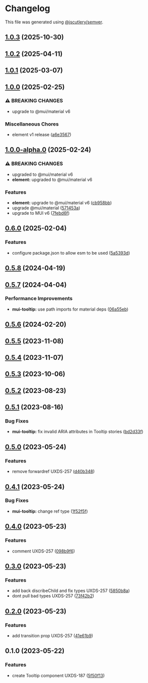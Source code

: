# Changelog

This file was generated using [@jscutlery/semver](https://github.com/jscutlery/semver).

## [1.0.3](https://github.com/Availity/element/compare/@availity/mui-tooltip@1.0.2...@availity/mui-tooltip@1.0.3) (2025-10-30)

## [1.0.2](https://github.com/Availity/element/compare/@availity/mui-tooltip@1.0.1...@availity/mui-tooltip@1.0.2) (2025-04-11)

## [1.0.1](https://github.com/Availity/element/compare/@availity/mui-tooltip@1.0.0...@availity/mui-tooltip@1.0.1) (2025-03-07)

## [1.0.0](https://github.com/Availity/element/compare/@availity/mui-tooltip@1.0.0-alpha.0...@availity/mui-tooltip@1.0.0) (2025-02-25)


### ⚠ BREAKING CHANGES

* upgrade to @mui/material v6

### Miscellaneous Chores

* element v1 release ([a6e3567](https://github.com/Availity/element/commit/a6e35671185b9f13d25c7a39c4488ecb8774633e))

## [1.0.0-alpha.0](https://github.com/Availity/element/compare/@availity/mui-tooltip@0.6.0...@availity/mui-tooltip@1.0.0-alpha.0) (2025-02-24)


### ⚠ BREAKING CHANGES

* upgraded to @mui/material v6
* **element:** upgraded to @mui/material v6

### Features

* **element:** upgrade to @mui/material v6 ([cb958bb](https://github.com/Availity/element/commit/cb958bba99a4f1ee6dab323f0ff54b69e6fd3493))
* upgrade @mui/material ([571453a](https://github.com/Availity/element/commit/571453a34b21c344594ab4c03bc497d19aba942b))
* upgrade to MUI v6 ([7febd6f](https://github.com/Availity/element/commit/7febd6fd4fd58e87e1c97a832cea3b4595a35d58))

## [0.6.0](https://github.com/Availity/element/compare/@availity/mui-tooltip@0.5.8...@availity/mui-tooltip@0.6.0) (2025-02-04)


### Features

* configure package.json to allow esm to be used ([5a5393d](https://github.com/Availity/element/commit/5a5393de761f52608e714dd94a05106937dd95db))

## [0.5.8](https://github.com/Availity/element/compare/@availity/mui-tooltip@0.5.7...@availity/mui-tooltip@0.5.8) (2024-04-19)

## [0.5.7](https://github.com/Availity/element/compare/@availity/mui-tooltip@0.5.6...@availity/mui-tooltip@0.5.7) (2024-04-04)


### Performance Improvements

* **mui-tooltip:** use path imports for material deps ([06a55eb](https://github.com/Availity/element/commit/06a55eb08d7fde2f0cbfaa757e42d075437cbc3b))

## [0.5.6](https://github.com/Availity/element/compare/@availity/mui-tooltip@0.5.5...@availity/mui-tooltip@0.5.6) (2024-02-20)

## [0.5.5](https://github.com/Availity/element/compare/@availity/mui-tooltip@0.5.4...@availity/mui-tooltip@0.5.5) (2023-11-08)

## [0.5.4](https://github.com/Availity/element/compare/@availity/mui-tooltip@0.5.3...@availity/mui-tooltip@0.5.4) (2023-11-07)

## [0.5.3](https://github.com/Availity/element/compare/@availity/mui-tooltip@0.5.2...@availity/mui-tooltip@0.5.3) (2023-10-06)

## [0.5.2](https://github.com/Availity/element/compare/@availity/mui-tooltip@0.5.1...@availity/mui-tooltip@0.5.2) (2023-08-23)

## [0.5.1](https://github.com/Availity/element/compare/@availity/mui-tooltip@0.5.0...@availity/mui-tooltip@0.5.1) (2023-08-16)

### Bug Fixes

- **mui-tooltip:** fix invalid ARIA attributes in Tooltip stories ([bd2d33f](https://github.com/Availity/element/commit/bd2d33fb6736560295ea3bce7a1684c7f9b5fe57))

## [0.5.0](https://github.com/Availity/element/compare/@availity/mui-tooltip@0.4.1...@availity/mui-tooltip@0.5.0) (2023-05-24)

### Features

- remove forwardref UXDS-257 ([d40b348](https://github.com/Availity/element/commit/d40b348eba68513b9e46a7bc4ed2b918bdcaa44e))

## [0.4.1](https://github.com/Availity/element/compare/@availity/mui-tooltip@0.4.0...@availity/mui-tooltip@0.4.1) (2023-05-24)

### Bug Fixes

- **mui-tooltip:** change ref type ([1f52f5f](https://github.com/Availity/element/commit/1f52f5fa988c670923b450c6a971c19e4b624136))

## [0.4.0](https://github.com/Availity/element/compare/@availity/mui-tooltip@0.3.0...@availity/mui-tooltip@0.4.0) (2023-05-23)

### Features

- comment UXDS-257 ([098b9f6](https://github.com/Availity/element/commit/098b9f633147d7288ea80512ad67dfc727e5e2d4))

## [0.3.0](https://github.com/Availity/element/compare/@availity/mui-tooltip@0.2.0...@availity/mui-tooltip@0.3.0) (2023-05-23)

### Features

- add back discribeChild and fix types UXDS-257 ([5850b8a](https://github.com/Availity/element/commit/5850b8a2f7787a6ebd15773e08c74ae51658abc8))
- dont pull bad types UXDS-257 ([73f42b2](https://github.com/Availity/element/commit/73f42b2471b71b6d29a99a2f5db68818632843a2))

## [0.2.0](https://github.com/Availity/element/compare/@availity/mui-tooltip@0.1.0...@availity/mui-tooltip@0.2.0) (2023-05-23)

### Features

- add transition prop UXDS-257 ([41e61b9](https://github.com/Availity/element/commit/41e61b94ffb17c15fe49591bb34f6548f8a0bdf2))

## 0.1.0 (2023-05-22)

### Features

- create Tooltip component UXDS-187 ([5f50f13](https://github.com/Availity/element/commit/5f50f13b17d3f75a107bbee1a83ac35cfc326b81))
